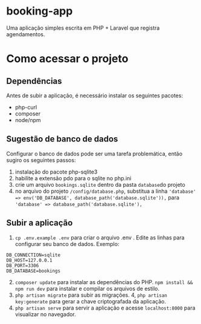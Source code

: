 # booking-app

Uma aplicação simples escrita em PHP + Laravel que registra agendamentos.

# Como acessar o projeto

## Dependências
Antes de subir a aplicação, é necessário instalar os seguintes pacotes:
- php-curl
- composer
- node/npm

## Sugestão de banco de dados
Configurar o banco de dados pode ser uma tarefa problemática, então
sugiro os seguintes passos:

1. instalação do pacote php-sqlite3
2. habilite a extensão pdo para o sqlite no php.ini
3. crie um arquivo `bookings.sqlite` dentro da pasta `database`do projeto
4. no arquivo do projeto `/config/database.php`, substitua a linha
`'database' => env('DB_DATABASE', database_path('database.sqlite')),`
para `'database' => database_path('database.sqlite'),`

## Subir a aplicação

1. `cp .env.example .env` para criar o arquivo .env . Edite as linhas
para configurar seu banco de dados. Exemplo:

```
DB_CONNECTION=sqlite
DB_HOST=127.0.0.1
DB_PORT=3306
DB_DATABASE=bookings
```
2. `composer update` para instalar as dependências do PHP. `npm install
&& npm run dev` para instalar e compilar os arquivos de estilo.
3. `php artisan migrate` para subir as migrações.
4, `php artisan key:generate` para gerar a chave criptografada da
aplicação.
4. `php artisan serve` para servir a aplicação e acesse `localhost:8000`
para visualizar no navegador.
